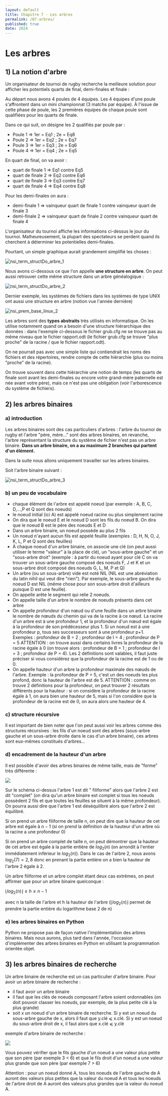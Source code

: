 ```yaml
---
layout: default
title: Chapitre 7 - Les arbres
permalink: /07-arbres/
published: true
date: 2024
---
```


# Les arbres

## 1) La notion d'arbre 

Un organisateur de tournoi de rugby recherche la meilleure solution pour afficher les potentiels quarts de final, demi-finales et finale :

Au départ nous avons 4 poules de 4 équipes. Les 4 équipes d'une poule s'affrontent dans un mini championnat (3 matchs par équipe). À l'issue de cette phase de poule, les 2 premières équipes de chaque poule sont qualifiées pour les quarts de finale.

Dans ce qui suit, on désigne les 2 qualifiés par poule par :

- Poule 1 => 1er = Eq1 ; 2e = Eq8
- Poule 2 => 1er = Eq2 ; 2e = Eq7
- Poule 3 => 1er = Eq3 ; 2e = Eq6
- Poule 4 => 1er = Eq4 ; 2e = Eq5

En quart de final, on va avoir :

- quart de finale 1 => Eq1 contre Eq5
- quart de finale 2 => Eq2 contre Eq6
- quart de finale 3 => Eq3 contre Eq7
- quart de finale 4 => Eq4 contre Eq8

Pour les demi-finales on aura :

- demi-finale 1 => vainqueur quart de finale 1 contre vainqueur quart de finale 3
- demi-finale 2 => vainqueur quart de finale 2 contre vainqueur quart de finale 4

L'organisateur du tournoi affiche les informations ci-dessus le jour du tournoi. Malheureusement, la plupart des spectateurs se perdent quand ils cherchent à déterminer les potentielles demi-finales.

Pourtant, un simple graphique aurait grandement simplifié les choses :

![nsi_term_structDo_arbre_1](https://github.com/user-attachments/assets/4c8ff017-92da-4835-9d0f-e0806fcf1da8)

Nous avons ci-dessous ce que l'on appelle **une structure en arbre**. On peut aussi retrouver cette même structure dans un arbre généalogique :

![nsi_term_structDo_arbre_2](https://github.com/user-attachments/assets/1ad01db8-2ca3-48d3-9a25-851f7d631160)

Dernier exemple, les systèmes de fichiers dans les systèmes de type UNIX ont aussi une structure en arbre (notion vue l'année dernière)

![nsi_prem_base_linux_2](https://github.com/user-attachments/assets/bc0332fe-0c99-4461-93ab-b9d7d10cc92e)

Les arbres sont des **types abstraits** très utilisés en informatique. On les utilise notamment quand on a besoin d'une structure hiérarchique des données : dans l'exemple ci-dessous le fichier grub.cfg ne se trouve pas au même niveau que le fichier rapport.odt (le fichier grub.cfg se trouve "plus proche" de la racine / que le fichier rapport.odt). 

On ne pourrait pas avec une simple liste qui contiendrait les noms des fichiers et des répertoires, rendre compte de cette hiérarchie (plus ou moins "proche" de la racine). 

On trouve souvent dans cette hiérarchie une notion de temps (les quarts de finale sont avant les demi-finales ou encore votre grand-mère paternelle est née avant votre père), mais ce n'est pas une obligation (voir l'arborescence du système de fichiers).

## 2) les arbres binaires

### a) introduction

Les arbres binaires sont des cas particuliers d'arbres : l'arbre du tournoi de rugby et l'arbre "père, mère..." sont des arbres binaires, en revanche, l'arbre représentant la structure du système de fichier n'est pas un arbre binaire. **Dans un arbre binaire, on a au maximum 2 branches qui partent d'un élément.**

Dans la suite nous allons uniquement travailler sur les arbres binaires.

Soit l'arbre binaire suivant :

![nsi_term_structDo_arbre_3](https://github.com/user-attachments/assets/f0d586dc-3f7c-4eb6-8e99-0ddbdf304480)

### b) un peu de vocabulaire

- chaque élément de l'arbre est appelé noeud (par exemple : A, B, C, D,...,P et Q sont des noeuds)
- le noeud initial (ici A) est appelé noeud racine ou plus simplement racine
- On dira que le noeud E et le noeud D sont les fils du noeud B. On dira que le noeud B est le père des noeuds E et D
- Dans un arbre binaire, un noeud possède au plus 2 fils
- Un noeud n'ayant aucun fils est appelé feuille (exemples : D, H, N, O, J, K, L, P et Q sont des feuilles)
- À chaque noeud d'un arbre binaire, on associe une clé (on peut aussi utiliser le terme "valeur" à la place de clé), un "sous-arbre gauche" et un "sous-arbre droit" (exemple : à partir du noeud ayant pour clé C on va trouver un sous-arbre gauche composé des noeuds F, J et K et un sous-arbre droit composé des noeuds G, L, M, P et Q)
- Un arbre (ou un sous-arbre) vide est noté NIL (NIL est une abréviation du latin nihil qui veut dire "rien"). Par exemple, le sous-arbre gauche du noeud D est NIL (même chose pour son sous-arbre droit d'ailleurs puisque D est une feuille).
- On appelle arête le segment qui relie 2 noeuds.
- On appelle taille d'un arbre le nombre de noeuds présents dans cet arbre
- On appelle profondeur d'un nœud ou d'une feuille dans un arbre binaire le nombre de nœuds du chemin qui va de la racine à ce nœud. La racine d'un arbre est à une profondeur 1, et la profondeur d'un nœud est égale à la profondeur de son prédécesseur plus 1. Si un noeud est à une profondeur p, tous ses successeurs sont à une profondeur p+1. Exemples : profondeur de B = 2 ; profondeur de I = 4 ; profondeur de P = 5
ATTENTION : on trouve aussi dans certains livres la profondeur de la racine égale à 0 (on trouve alors : profondeur de B = 1 ; profondeur de I = 3 ; profondeur de P = 4). Les 2 définitions sont valables, il faut juste préciser si vous considérez que la profondeur de la racine est de 1 ou de 0.
- On appelle hauteur d'un arbre la profondeur maximale des nœuds de l'arbre. Exemple : la profondeur de P = 5, c'est un des noeuds les plus profond, donc la hauteur de l'arbre est de 5.
ATTENTION : comme on trouve 2 définitions pour la profondeur, on peut trouver 2 résultats différents pour la hauteur : si on considère la profondeur de la racine égale à 1, on aura bien une hauteur de 5, mais si l'on considère que la profondeur de la racine est de 0, on aura alors une hauteur de 4.

### c) structure récursive

Il est important de bien noter que l'on peut aussi voir les arbres comme des structures récursives : les fils d'un noeud sont des arbres (sous-arbre gauche et un sous-arbre droite dans le cas d'un arbre binaire), ces arbres sont eux-mêmes constitués d'arbres...

### d) encadrement de la hauteur d'un arbre

Il est possible d'avoir des arbres binaires de même taille, mais de "forme" très différente :

![](img/nsi_term_structDo_arbre_4.jpg)

Sur le schéma ci-dessus l'arbre 1 est dit " filiforme" alors que l'arbre 2 est dit "complet" (on dira qu'un arbre binaire est complet si tous les noeuds possèdent 2 fils et que toutes les feuilles se situent à la même profondeur). On pourra aussi dire que l'arbre 1 est déséquilibré alors que l'arbre 2 est équilibré.

Si on prend un arbre filiforme de taille n, on peut dire que la hauteur de cet arbre est égale à $n−1$ (si on prend la définition de la hauteur d'un arbre où la racine a une profondeur 0)

Si on prend un arbre complet de taille n, on peut démontrer que la hauteur de cet arbre est égale à la partie entière de $log_2(n)$ (on arrondit à l'entier immédiatement inférieur le $log_2(n)$). Dans le cas de l'arbre 2, nous avons $log_2(7)=2,8$ donc en prenant la partie entière on a bien la hauteur de l'arbre 2 égale à 2.

Un arbre filiforme et un arbre complet étant deux cas extrêmes, on peut affirmer que pour un arbre binaire quelconque :

$\lfloor log_2(n) \rfloor  \leq h \leq n-1$
				
avec n la taille de l'arbre et h la hauteur de l'arbre ($\lfloor log_2(n) \rfloor$ permet de prendre la partie entière du logarithme base 2 de n)

### e) les arbres binaires en Python

Python ne propose pas de façon native l'implémentation des arbres binaires. Mais nous aurons, plus tard dans l'année, l'occasion d'implémenter des arbres binaires en Python en utilisant la programmation orientée objet.

## 3) les arbres binaires de recherche 

Un arbre binaire de recherche est un cas particulier d'arbre binaire. Pour avoir un arbre binaire de recherche :

- il faut avoir un arbre binaire
- il faut que les clés de noeuds composant l'arbre soient ordonnables (on doit pouvoir classer les noeuds, par exemple, de la plus petite clé à la plus grande)
- soit x un noeud d'un arbre binaire de recherche. Si y est un noeud du sous-arbre gauche de x, alors il faut que y.clé ⩽ x.clé. Si y est un noeud du sous-arbre droit de x, il faut alors que x.clé ⩽ y.clé

exemple d'arbre binaire de recherche :

![](img/nsi_term_arbre_5.jpg)

Vous pouvez vérifier que le fils gauche d'un noeud a une valeur plus petite que son père (par exemple 3 < 6) et que le fils droit d'un noeud a une valeur plus grande que son père (par exemple 7 > 6)

Attention : pour un noeud donné A, tous les noeuds de l'arbre gauche de A auront des valeurs plus petites que la valeur du noeud A et tous les noeuds de l'arbre droit de A auront des valeurs plus grandes que la valeur du noeud A. 
